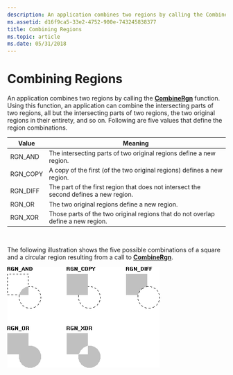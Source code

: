 ```yaml
---
description: An application combines two regions by calling the CombineRgn function.
ms.assetid: d16f9ca5-33e2-4752-900e-743245838377
title: Combining Regions
ms.topic: article
ms.date: 05/31/2018
---
```


# Combining Regions

An application combines two regions by calling the [**CombineRgn**](/windows/desktop/api/Wingdi/nf-wingdi-combinergn) function. Using this function, an application can combine the intersecting parts of two regions, all but the intersecting parts of two regions, the two original regions in their entirety, and so on. Following are five values that define the region combinations.



| Value     | Meaning                                                                               |
|-----------|---------------------------------------------------------------------------------------|
| RGN\_AND  | The intersecting parts of two original regions define a new region.                   |
| RGN\_COPY | A copy of the first (of the two original regions) defines a new region.               |
| RGN\_DIFF | The part of the first region that does not intersect the second defines a new region. |
| RGN\_OR   | The two original regions define a new region.                                         |
| RGN\_XOR  | Those parts of the two original regions that do not overlap define a new region.      |



 

The following illustration shows the five possible combinations of a square and a circular region resulting from a call to [**CombineRgn**](/windows/desktop/api/Wingdi/nf-wingdi-combinergn).

![illustration that demonstrates the results described in the previous table](images/csrgn-02.png)

 

 



